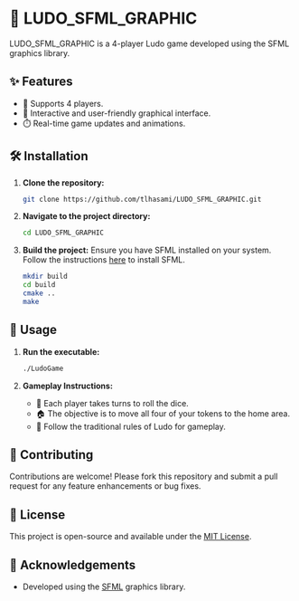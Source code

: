 
# 🎲 LUDO_SFML_GRAPHIC

LUDO_SFML_GRAPHIC is a 4-player Ludo game developed using the SFML graphics library. 

## ✨ Features
- 👫 Supports 4 players.
- 🎨 Interactive and user-friendly graphical interface.
- ⏱️ Real-time game updates and animations.

## 🛠️ Installation

1. **Clone the repository:**
   ```sh
   git clone https://github.com/tlhasami/LUDO_SFML_GRAPHIC.git
   ```
2. **Navigate to the project directory:**
   ```sh
   cd LUDO_SFML_GRAPHIC
   ```
3. **Build the project:**
   Ensure you have SFML installed on your system. Follow the instructions [here](https://www.sfml-dev.org/download.php) to install SFML.
   ```sh
   mkdir build
   cd build
   cmake ..
   make
   ```

## 🚀 Usage

1. **Run the executable:**
   ```sh
   ./LudoGame
   ```

2. **Gameplay Instructions:**
   - 🎲 Each player takes turns to roll the dice.
   - 🏠 The objective is to move all four of your tokens to the home area.
   - 📜 Follow the traditional rules of Ludo for gameplay.

## 🤝 Contributing

Contributions are welcome! Please fork this repository and submit a pull request for any feature enhancements or bug fixes.

## 📜 License

This project is open-source and available under the [MIT License](LICENSE).

## 🙌 Acknowledgements

- Developed using the [SFML](https://www.sfml-dev.org/) graphics library.
```
